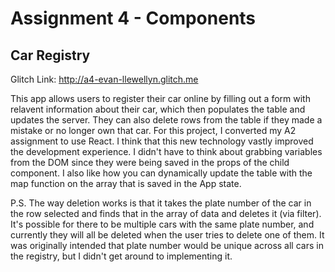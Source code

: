 Assignment 4 - Components
===

## Car Registry

Glitch Link: http://a4-evan-llewellyn.glitch.me

This app allows users to register their car online by filling out a form with relavent information about their car, which then populates the table and updates the server. They can also delete rows from the table if they made a mistake or no longer own that car. For this project, I converted my A2 assignment to use React. I think that this new technology vastly improved the development experience. I didn't have to think about grabbing variables from the DOM since they were being saved in the props of the child component. I also like how you can dynamically update the table with the map function on the array that is saved in the App state.

P.S. The way deletion works is that it takes the plate number of the car in the row selected and finds that in the array of data and deletes it (via filter). It's possible for there to be multiple cars with the same plate number, and currently they will all be deleted when the user tries to delete one of them. It was originally intended that plate number would be unique across all cars in the registry, but I didn't get around to implementing it.